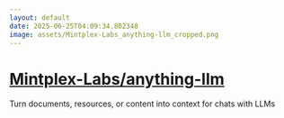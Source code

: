 ```yaml
---
layout: default
date: 2025-06-25T04:09:34.802348
image: assets/Mintplex-Labs_anything-llm_cropped.png
---
```


# [Mintplex-Labs/anything-llm](https://github.com/Mintplex-Labs/anything-llm)

Turn documents, resources, or content into context for chats with LLMs
